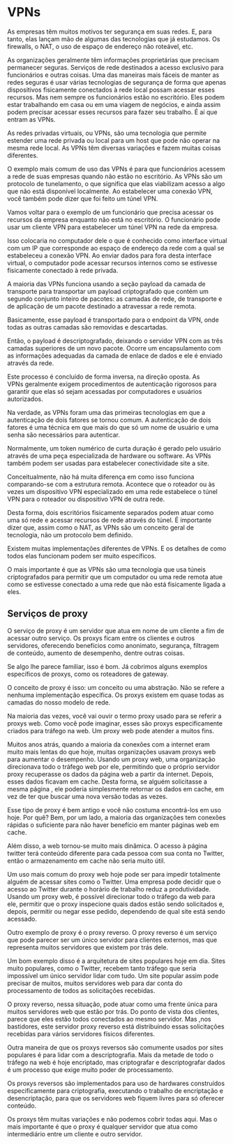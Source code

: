 # VPNs

As empresas têm muitos motivos ter segurança em suas redes. E, para tanto, elas lançam mão de algumas das tecnologias que já estudamos. Os firewalls, o NAT, o uso de espaço de endereço não roteável, etc.

As organizações geralmente têm informações proprietárias que precisam permanecer seguras. Serviços de rede destinados a acesso exclusivo para funcionários e outras coisas. Uma das maneiras mais fáceis de manter as redes seguras é usar várias tecnologias de segurança de forma que apenas dispositivos fisicamente conectados à rede local possam acessar esses recursos. Mas nem sempre os funcionários estão no escritório. Eles podem estar trabalhando em casa ou em uma viagem de negócios, e ainda assim podem precisar acessar esses recursos para fazer seu trabalho. É aí que entram as VPNs.

As redes privadas virtuais, ou VPNs, são uma tecnologia que permite estender uma rede privada ou local para um host que pode não operar na mesma rede local. As VPNs têm diversas variações e fazem muitas coisas diferentes. 

O exemplo mais comum de uso das VPNs é para que funcionários acessem a rede de suas empresas quando não estão no escritório. As VPNs são um protocolo de tunelamento, o que significa que elas viabilizam acesso a algo que não está disponível localmente. Ao estabelecer uma conexão VPN, você também pode dizer que foi feito um túnel VPN.

Vamos voltar para o exemplo de um funcionário que precisa acessar os recursos da empresa enquanto não está no escritório. O funcionário pode usar um cliente VPN para estabelecer um túnel VPN na rede da empresa.

Isso colocaria no computador dele o que é conhecido como interface virtual com um IP que corresponde ao espaço de endereço da rede com a qual se estabeleceu a conexão VPN. Ao enviar dados para fora desta interface virtual, o computador pode acessar recursos internos como se estivesse fisicamente conectado à rede privada.

A maioria das VPNs funciona usando a seção payload da camada de transporte para transportar um payload criptografado que contém um segundo conjunto inteiro de pacotes: as camadas de rede, de transporte e de aplicação de um pacote destinado a atravessar a rede remota.

Basicamente, esse payload é transportado para o endpoint da VPN, onde todas as outras camadas são removidas e descartadas.

Então, o payload é descriptografado, deixando o servidor VPN com as três camadas superiores de um novo pacote. Ocorre um encapsulamento com as informações adequadas da camada de enlace de dados e ele é enviado através da rede.

Este processo é concluído de forma inversa, na direção oposta. As VPNs geralmente exigem procedimentos de autenticação rigorosos para garantir que elas só sejam acessadas por computadores e usuários autorizados.

Na verdade, as VPNs foram uma das primeiras tecnologias em que a autenticação de dois fatores se tornou comum. A autenticação de dois fatores é uma técnica em que mais do que só um nome de usuário e uma senha são necessários para autenticar.

Normalmente, um token numérico de curta duração é gerado pelo usuário através de uma peça especializada de hardware ou software. As VPNs também podem ser usadas para estabelecer conectividade site a site.

Conceitualmente, não há muita diferença em como isso funciona comparando-se com a estrutura remota. Acontece que o roteador ou às vezes um dispositivo VPN especializado em uma rede estabelece o túnel VPN para o roteador ou dispositivo VPN de outra rede.

Desta forma, dois escritórios fisicamente separados podem atuar como uma só rede e acessar recursos de rede através do túnel. É importante dizer que, assim como o NAT, as VPNs são um conceito geral de tecnologia, não um protocolo bem definido.

Existem muitas implementações diferentes de VPNs. E os detalhes de como todos elas funcionam podem ser muito específicos.

O mais importante é que as VPNs são uma tecnologia que usa túneis criptografados para permitir que um computador ou uma rede remota atue como se estivesse conectado a uma rede que não está fisicamente ligada a eles.

## Serviços de proxy

O serviço de proxy é um servidor que atua em nome de um cliente a fim de acessar outro serviço. Os proxys ficam entre os clientes e outros servidores, oferecendo benefícios como anonimato, segurança, filtragem de conteúdo, aumento de desempenho, dentre outras coisas.

Se algo lhe parece familiar, isso é bom. Já cobrimos alguns exemplos específicos de proxys, como os roteadores de gateway.

O conceito de proxy é isso: um conceito ou uma abstração. Não se refere a nenhuma implementação específica. Os proxys existem em quase todas as camadas do nosso modelo de rede.

Na maioria das vezes, você vai ouvir o termo proxy usado para se referir a proxys web. Como você pode imaginar, esses são proxys especificamente criados para tráfego na web. Um proxy web pode atender a muitos fins.

Muitos anos atrás, quando a maioria da conexões com a internet eram muito mais lentas do que hoje, muitas organizações usavam proxys web para aumentar o desempenho. Usando um proxy web, uma organização direcionava todo o tráfego web por ele, permitindo que o próprio servidor proxy recuperasse os dados da página web a partir da internet. Depois, esses dados ficavam em cache. Desta forma, se alguém solicitasse a mesma página , ele poderia simplesmente retornar os dados em cache, em vez de ter que buscar uma nova versão todas as vezes.

Esse tipo de proxy é bem antigo e você não costuma encontrá-los em uso hoje. Por quê? Bem, por um lado, a maioria das organizações tem conexões rápidas o suficiente para não haver benefício em manter páginas web em cache.

Além disso, a web tornou-se muito mais dinâmica. O acesso à página twitter terá conteúdo diferente para cada pessoa com sua conta no Twitter, então o armazenamento em cache não seria muito útil.

Um uso mais comum do proxy web hoje pode ser para impedir totalmente alguém de acessar sites como o Twitter. Uma empresa pode decidir que o acesso ao Twitter durante o horário de trabalho reduz a produtividade. Usando um proxy web, é possível direcionar todo o tráfego da web para ele, permitir que o proxy inspecione quais dados estão sendo solicitados e, depois, permitir ou negar esse pedido, dependendo de qual site está sendo acessado.

Outro exemplo de proxy é o proxy reverso. O proxy reverso é um serviço que pode parecer ser um único servidor para clientes externos, mas que representa muitos servidores que existem por trás dele.

Um bom exemplo disso é a arquitetura de sites populares hoje em dia. Sites muito populares, como o Twitter, recebem tanto tráfego que seria impossível um único servidor lidar com tudo. Um site popular assim pode precisar de muitos, muitos servidores web para dar conta do processamento de todos as solicitações recebidas.

O proxy reverso, nessa situação, pode atuar como uma frente única para muitos servidores web que estão por trás. Do ponto de vista dos clientes, parece que eles estão todos conectados ao mesmo servidor. Mas ,nos bastidores, este servidor proxy reverso está distribuindo essas solicitações recebidas para vários servidores físicos diferentes.

Outra maneira de que os proxys reversos são comumente usados por sites populares é para lidar com a descriptografia. Mais da metade de todo o tráfego na web é hoje encriptado, mas criptografar e descriptografar dados é um processo que exige muito poder de processamento.

Os proxys reversos são implementados para uso de hardwares construídos especificamente para criptografia, executando o trabalho de encriptação e desencriptação, para que os servidores web fiquem livres para só oferecer conteúdo.

Os proxys têm muitas variações e não podemos cobrir todas aqui. Mas o mais importante é que o proxy é qualquer servidor que atua como intermediário entre um cliente e outro servidor.
